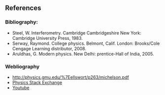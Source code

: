 ## References

### Bibliography:

- Steel, W. Interferometry. Cambridge Cambridgeshire New York: Cambridge University Press, 1983.
- Serway, Raymond. College physics. Belmont, Calif. London: Brooks/Cole Cengage Learning distributor, 2008.
- Aruldhas, G. Modern physics. New Delhi: prentice-Hall of India, 2005.

### Webliography

- http://physics.gmu.edu/%7Eellswort/p263/michelson.pdf
- [Physics Stack Exchange](https://physics.stackexchange.com/questions/444340/derivation-of-the-index-of-refraction-of-glass-as-a-function-of-rotation-angle-a)
- [Youtube](https://www.youtube.com/watch?v=DI_i0UgHw6o&pp=ygU7TWljaGVsc29uJ3MgSW50ZXJmZXJvbWV0ZXItIFJlZnJhY3RpdmUgaW5kZXggb2YgZ2xhc3MgcGxhdGU%3D)

